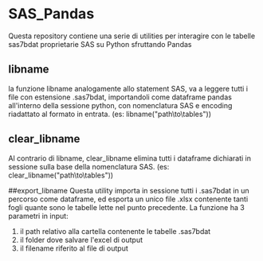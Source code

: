 # SAS_Pandas
Questa repository contiene una serie di utilities per interagire con le tabelle sas7bdat proprietarie SAS su Python sfruttando Pandas

## libname
la funzione libname analogamente allo statement SAS, va a leggere tutti i file con estensione .sas7bdat, importandoli come dataframe pandas all'interno della sessione python, con nomenclatura SAS e encoding riadattato al formato in entrata.
(es: libname("path\to\tables\"))

## clear_libname
Al contrario di libname, clear_libname elimina tutti i dataframe dichiarati in sessione sulla base della nomenclatura SAS. 
(es: clear_libname("path\to\tables\"))

##export_libname
Questa utility importa in sessione tutti i .sas7bdat in un percorso come dataframe, ed esporta un unico file .xlsx contenente tanti fogli quante sono le tabelle lette nel punto precedente. La funzione ha 3 parametri in input:
 1) il path relativo alla cartella contenente le tabelle .sas7bdat
 2) il folder dove salvare l'excel di output
 3) il filename riferito al file di output
